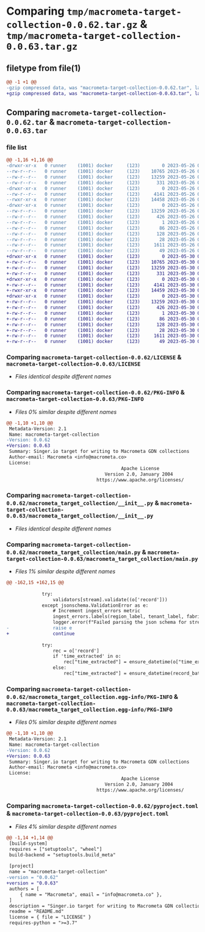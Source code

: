 # Comparing `tmp/macrometa-target-collection-0.0.62.tar.gz` & `tmp/macrometa-target-collection-0.0.63.tar.gz`

## filetype from file(1)

```diff
@@ -1 +1 @@
-gzip compressed data, was "macrometa-target-collection-0.0.62.tar", last modified: Fri May 26 07:05:05 2023, max compression
+gzip compressed data, was "macrometa-target-collection-0.0.63.tar", last modified: Tue May 30 04:21:16 2023, max compression
```

## Comparing `macrometa-target-collection-0.0.62.tar` & `macrometa-target-collection-0.0.63.tar`

### file list

```diff
@@ -1,16 +1,16 @@
-drwxr-xr-x   0 runner    (1001) docker     (123)        0 2023-05-26 07:05:05.863687 macrometa-target-collection-0.0.62/
--rw-r--r--   0 runner    (1001) docker     (123)    10765 2023-05-26 07:04:39.000000 macrometa-target-collection-0.0.62/LICENSE
--rw-r--r--   0 runner    (1001) docker     (123)    13259 2023-05-26 07:05:05.863687 macrometa-target-collection-0.0.62/PKG-INFO
--rw-r--r--   0 runner    (1001) docker     (123)      331 2023-05-26 07:04:39.000000 macrometa-target-collection-0.0.62/README.md
-drwxr-xr-x   0 runner    (1001) docker     (123)        0 2023-05-26 07:05:05.863687 macrometa-target-collection-0.0.62/macrometa_target_collection/
--rw-r--r--   0 runner    (1001) docker     (123)     4141 2023-05-26 07:04:39.000000 macrometa-target-collection-0.0.62/macrometa_target_collection/__init__.py
--rwxr-xr-x   0 runner    (1001) docker     (123)    14458 2023-05-26 07:04:39.000000 macrometa-target-collection-0.0.62/macrometa_target_collection/main.py
-drwxr-xr-x   0 runner    (1001) docker     (123)        0 2023-05-26 07:05:05.863687 macrometa-target-collection-0.0.62/macrometa_target_collection.egg-info/
--rw-r--r--   0 runner    (1001) docker     (123)    13259 2023-05-26 07:05:05.000000 macrometa-target-collection-0.0.62/macrometa_target_collection.egg-info/PKG-INFO
--rw-r--r--   0 runner    (1001) docker     (123)      426 2023-05-26 07:05:05.000000 macrometa-target-collection-0.0.62/macrometa_target_collection.egg-info/SOURCES.txt
--rw-r--r--   0 runner    (1001) docker     (123)        1 2023-05-26 07:05:05.000000 macrometa-target-collection-0.0.62/macrometa_target_collection.egg-info/dependency_links.txt
--rw-r--r--   0 runner    (1001) docker     (123)       86 2023-05-26 07:05:05.000000 macrometa-target-collection-0.0.62/macrometa_target_collection.egg-info/entry_points.txt
--rw-r--r--   0 runner    (1001) docker     (123)      128 2023-05-26 07:05:05.000000 macrometa-target-collection-0.0.62/macrometa_target_collection.egg-info/requires.txt
--rw-r--r--   0 runner    (1001) docker     (123)       28 2023-05-26 07:05:05.000000 macrometa-target-collection-0.0.62/macrometa_target_collection.egg-info/top_level.txt
--rw-r--r--   0 runner    (1001) docker     (123)     1611 2023-05-26 07:04:39.000000 macrometa-target-collection-0.0.62/pyproject.toml
--rw-r--r--   0 runner    (1001) docker     (123)       49 2023-05-26 07:05:05.867687 macrometa-target-collection-0.0.62/setup.cfg
+drwxr-xr-x   0 runner    (1001) docker     (123)        0 2023-05-30 04:21:16.330926 macrometa-target-collection-0.0.63/
+-rw-r--r--   0 runner    (1001) docker     (123)    10765 2023-05-30 04:20:52.000000 macrometa-target-collection-0.0.63/LICENSE
+-rw-r--r--   0 runner    (1001) docker     (123)    13259 2023-05-30 04:21:16.330926 macrometa-target-collection-0.0.63/PKG-INFO
+-rw-r--r--   0 runner    (1001) docker     (123)      331 2023-05-30 04:20:52.000000 macrometa-target-collection-0.0.63/README.md
+drwxr-xr-x   0 runner    (1001) docker     (123)        0 2023-05-30 04:21:16.330926 macrometa-target-collection-0.0.63/macrometa_target_collection/
+-rw-r--r--   0 runner    (1001) docker     (123)     4141 2023-05-30 04:20:52.000000 macrometa-target-collection-0.0.63/macrometa_target_collection/__init__.py
+-rwxr-xr-x   0 runner    (1001) docker     (123)    14459 2023-05-30 04:20:52.000000 macrometa-target-collection-0.0.63/macrometa_target_collection/main.py
+drwxr-xr-x   0 runner    (1001) docker     (123)        0 2023-05-30 04:21:16.330926 macrometa-target-collection-0.0.63/macrometa_target_collection.egg-info/
+-rw-r--r--   0 runner    (1001) docker     (123)    13259 2023-05-30 04:21:16.000000 macrometa-target-collection-0.0.63/macrometa_target_collection.egg-info/PKG-INFO
+-rw-r--r--   0 runner    (1001) docker     (123)      426 2023-05-30 04:21:16.000000 macrometa-target-collection-0.0.63/macrometa_target_collection.egg-info/SOURCES.txt
+-rw-r--r--   0 runner    (1001) docker     (123)        1 2023-05-30 04:21:16.000000 macrometa-target-collection-0.0.63/macrometa_target_collection.egg-info/dependency_links.txt
+-rw-r--r--   0 runner    (1001) docker     (123)       86 2023-05-30 04:21:16.000000 macrometa-target-collection-0.0.63/macrometa_target_collection.egg-info/entry_points.txt
+-rw-r--r--   0 runner    (1001) docker     (123)      128 2023-05-30 04:21:16.000000 macrometa-target-collection-0.0.63/macrometa_target_collection.egg-info/requires.txt
+-rw-r--r--   0 runner    (1001) docker     (123)       28 2023-05-30 04:21:16.000000 macrometa-target-collection-0.0.63/macrometa_target_collection.egg-info/top_level.txt
+-rw-r--r--   0 runner    (1001) docker     (123)     1611 2023-05-30 04:20:52.000000 macrometa-target-collection-0.0.63/pyproject.toml
+-rw-r--r--   0 runner    (1001) docker     (123)       49 2023-05-30 04:21:16.330926 macrometa-target-collection-0.0.63/setup.cfg
```

### Comparing `macrometa-target-collection-0.0.62/LICENSE` & `macrometa-target-collection-0.0.63/LICENSE`

 * *Files identical despite different names*

### Comparing `macrometa-target-collection-0.0.62/PKG-INFO` & `macrometa-target-collection-0.0.63/PKG-INFO`

 * *Files 0% similar despite different names*

```diff
@@ -1,10 +1,10 @@
 Metadata-Version: 2.1
 Name: macrometa-target-collection
-Version: 0.0.62
+Version: 0.0.63
 Summary: Singer.io target for writing to Macrometa GDN collections
 Author-email: Macrometa <info@macrometa.co>
 License: 
                                          Apache License
                                    Version 2.0, January 2004
                                 https://www.apache.org/licenses/
```

### Comparing `macrometa-target-collection-0.0.62/macrometa_target_collection/__init__.py` & `macrometa-target-collection-0.0.63/macrometa_target_collection/__init__.py`

 * *Files identical despite different names*

### Comparing `macrometa-target-collection-0.0.62/macrometa_target_collection/main.py` & `macrometa-target-collection-0.0.63/macrometa_target_collection/main.py`

 * *Files 1% similar despite different names*

```diff
@@ -162,15 +162,15 @@
 
             try:
                 validators[stream].validate((o['record']))
             except jsonschema.ValidationError as e:
                 # Increment ingest_errors metric
                 ingest_errors.labels(region_label, tenant_label, fabric_label, workflow_label).inc()
                 logger.error(f"Failed parsing the json schema for stream: {stream}.")
-                raise e
+                continue
 
             try:
                 rec = o['record']
                 if 'time_extracted' in o:
                     rec["time_extracted"] = ensure_datetime(o["time_extracted"])
                 else:
                     rec["time_extracted"] = ensure_datetime(record_batch.last_executed_time)
```

### Comparing `macrometa-target-collection-0.0.62/macrometa_target_collection.egg-info/PKG-INFO` & `macrometa-target-collection-0.0.63/macrometa_target_collection.egg-info/PKG-INFO`

 * *Files 0% similar despite different names*

```diff
@@ -1,10 +1,10 @@
 Metadata-Version: 2.1
 Name: macrometa-target-collection
-Version: 0.0.62
+Version: 0.0.63
 Summary: Singer.io target for writing to Macrometa GDN collections
 Author-email: Macrometa <info@macrometa.co>
 License: 
                                          Apache License
                                    Version 2.0, January 2004
                                 https://www.apache.org/licenses/
```

### Comparing `macrometa-target-collection-0.0.62/pyproject.toml` & `macrometa-target-collection-0.0.63/pyproject.toml`

 * *Files 4% similar despite different names*

```diff
@@ -1,14 +1,14 @@
 [build-system]
 requires = ["setuptools", "wheel"]
 build-backend = "setuptools.build_meta"
 
 [project]
 name = "macrometa-target-collection"
-version = "0.0.62"
+version = "0.0.63"
 authors = [
     { name = "Macrometa", email = "info@macrometa.co" },
 ]
 description = "Singer.io target for writing to Macrometa GDN collections"
 readme = "README.md"
 license = { file = "LICENSE" }
 requires-python = ">=3.7"
```

